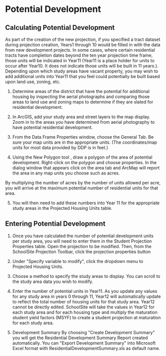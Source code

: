 # Potential Development

## Calculating Potential Development
As part of the creation of the new projection, if you specified a tract dataset during projection 
creation, Years1 through 10 would be filled in with the data from new development projects.  In some 
cases, where certain residential tracts have completion dates beyond the ten year projection time frame,
those units will be indicated in Year11 (Year11 is a place holder for units to occur after Year10.
It does not indicate those units will be built in 11 years.). Depending upon which study areas have
vacant property, you may wish to add additional units into Year11 that you feel could potentially be
built based upon land use, zoning, etc.

 

1. Determine areas of the district that have the potential for additional housing by inspecting the 
aerial photographs and comparing those areas to land use and zoning maps to determine if they are
slated for residential development.

2. In ArcGIS, add your study area and street layers to the map display.  Zoom in to the areas you have
determined from aerial photography to have potential residential development.

3. From the Data Frame Properties window, choose the General Tab.  Be sure your map units are in the
 appropriate units. (The coordinates/map units for most data provided by DDP is in feet.)

4. Using the New Polygon tool , draw a polygon of the area of potential development.  Right-click on the polygon and choose properties. In the dialog window that appears click on the area tab and ArcMap will report the area in any map units you choose such as acres.  

By multiplying the number of acres by the number of units allowed per acre, you will arrive at the maximum potential number of residential units for that area.

5. You will then need to add these numbers into Year 11 for the appropriate study areas in the Projected Housing Units table.  

## Entering Potential Development
1. Once you have calculated the number of potential development units per study area, you will need to enter them in the Student Projection Properties table.  Open the projection to be modified. Then, from the SchoolSite Projection Toolbar, click the projection properties button
2. Under "Specify variable to modify", click the dropdown menu to Projected Housing Units.

3. Choose a method to specify the study areas to display. You can scroll to the study area data you wish to modify.

4. Enter the number of potential units in Year11. As you update any values for any study area in years 0 through 11, Year12 will automatically update to reflect the total number of housing units for that study area. Year12 cannot be directly edited. SchoolSite will take the values in Year12 for each study area and for each housing type and multiply the maturation student yield factors (MSYF) to create a student projection at maturation for each study area.

5. Development Summary By choosing "Create Development Summary" you will get the Residential Development Summary Report created automatically. You can "Export Development Summary" into Microsoft Excel format with ResidentialDevelopmentSummary.xls as default name.
